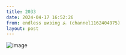 ```yaml
---
title: 2033
date: 2024-04-17 16:52:26
from: endless шизing ⍼ (channel1162404975)
layout: post
---
```


![image](photos/photo_314@17-04-2024_16-52-26.jpg)


